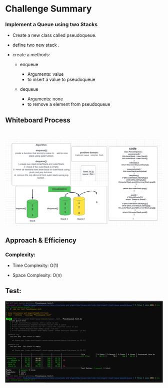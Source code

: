 # Challenge Summary


### Implement a Queue using two Stacks
- Create a new class called pseudoqueue.

- define two new  stack . 

- create a  methods:
  - enqueue
     - Arguments: value
     - to insert a value to pseudoqueue
 
 
  - dequeue
     - Arguments: none
    - to remove a element from pseudoqueue

## Whiteboard Process


<br>

![](./psQueue.PNG)

## Approach & Efficiency
<!-- What approach did you take? Why? What is the Big O space/time for this approach? -->

### Complexity:
 - Time Complexity:  O(1) 

 - Space Complexity: O(n)

 ## Test:
 ![](./newtest.PNG)



